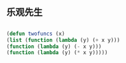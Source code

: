 ## 乐观先生

## 


```lisp
(defun twofuncs (x)
(list (function (lambda (y) (+ x y)))
(function (lambda (y) (- x y)))
(function (lambda (y) (* x y)))))
```